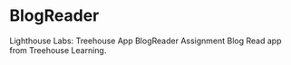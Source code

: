 # BlogReader
Lighthouse Labs: Treehouse App BlogReader Assignment
Blog Read app from Treehouse Learning. 
